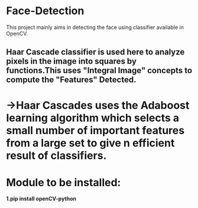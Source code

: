 # Face-Detection

This project mainly aims in detecting the face using classifier available in OpenCV.

## Haar Cascade classifier is used here to analyze pixels in the image into squares by functions.This uses "Integral Image" concepts to compute the "Features" Detected.

# ->Haar Cascades uses the Adaboost learning algorithm which selects a small number of important features from a large set to give n efficient result of classifiers.


# Module to be installed:
<b>1.pip install openCV-python</b>
